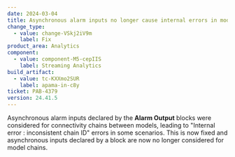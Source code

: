 ```yaml
---
date: 2024-03-04
title: Asynchronous alarm inputs no longer cause internal errors in model chains
change_type:
  - value: change-VSkj2iV9m
    label: Fix
product_area: Analytics
component:
  - value: component-M5-cepIIS
    label: Streaming Analytics
build_artifact:
  - value: tc-KXXmo2SUR
    label: apama-in-c8y
ticket: PAB-4379
version: 24.41.5
---
```

Asynchronous alarm inputs declared by the **Alarm Output** blocks were considered for connectivity chains between models, leading to "Internal error : inconsistent chain ID" errors in some scenarios. This is now fixed and asynchronous inputs declared by a block are now no longer considered for model chains.

